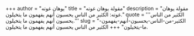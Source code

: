 +++
author = "يوهان غوته"
title = "مقولة يوهان غوته"
description = "مقولة يوهان غوته: الكثير من الناس يحسبون أنهم يفهمون ما يتخيلون."
quote = '''الكثير من الناس يحسبون أنهم يفهمون ما يتخيلون.'''
slug = "الكثير-من-الناس-يحسبون-أنهم-يفهمون-ما-يتخيلون"
+++
الكثير من الناس يحسبون أنهم يفهمون ما يتخيلون.

